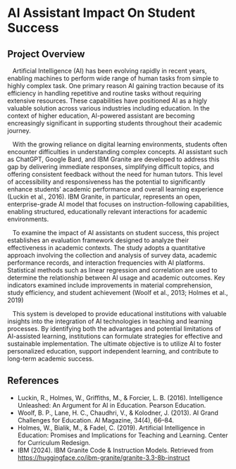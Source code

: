 # AI Assistant Impact On Student Success
## Project Overview
&nbsp;&nbsp; Artificial Intelligence (AI) has been evolving rapidly in recent years, enabling machines to perform wide range of human tasks from simple to highly complex task. One primary reason AI gaining traction because of its efficiency in handling repetitive and routine tasks without requiring extensive resources. These capabilities have positioned AI as a higly valuable solution across various industries including education. In the context of higher education, AI-powered assistant are becoming encreasingly significant in supporting students throughout their academic journey.

&nbsp;&nbsp; With the growing reliance on digital learning environments, students often encounter difficulties in understanding complex concepts. AI assistant such as ChatGPT, Google Bard, and IBM Granite are developed to address this gap by delivering immediate responses, simplifying difficult topics, and offering consistent feedback without the need for human tutors. This level of accessibility and responsiveness has the potential to significantly enhance students’ academic performance and overall learning experience (Luckin et al., 2016). IBM Granite, in particular, represents an open, enterprise-grade AI model that focuses on instruction-following capabilities, enabling structured, educationally relevant interactions for academic environments.

&nbsp;&nbsp; To examine the impact of AI assistants on student success, this project establishes an evaluation framework designed to analyze their effectiveness in academic contexts. The study adopts a quantitative approach involving the collection and analysis of survey data, academic performance records, and interaction frequencies with AI platforms. Statistical methods such as linear regression and correlation are used to determine the relationship between AI usage and academic outcomes. Key indicators examined include improvements in material comprehension, study efficiency, and student achievement (Woolf et al., 2013; Holmes et al., 2019)

&nbsp;&nbsp; This system is developed to provide educational institutions with valuable insights into the integration of AI technologies in teaching and learning processes. By identifying both the advantages and potential limitations of AI-assisted learning, institutions can formulate strategies for effective and sustainable implementation. The ultimate objective is to utilize AI to foster personalized education, support independent learning, and contribute to long-term academic success.





## References
- Luckin, R., Holmes, W., Griffiths, M., & Forcier, L. B. (2016). Intelligence Unleashed: An Argument for AI in Education. Pearson Education.
- Woolf, B. P., Lane, H. C., Chaudhri, V., & Kolodner, J. (2013). AI Grand Challenges for Education. AI Magazine, 34(4), 66–84.
- Holmes, W., Bialik, M., & Fadel, C. (2019). Artificial Intelligence in Education: Promises and Implications for Teaching and Learning. Center for Curriculum Redesign.
- IBM (2024). IBM Granite Code & Instruction Models. Retrieved from https://huggingface.co/ibm-granite/granite-3.3-8b-instruct
